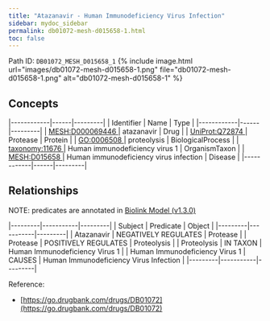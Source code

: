 ```yaml
---
title: "Atazanavir - Human Immunodeficiency Virus Infection"
sidebar: mydoc_sidebar
permalink: db01072-mesh-d015658-1.html
toc: false 
---
```



Path ID: `DB01072_MESH_D015658_1`
{% include image.html url="images/db01072-mesh-d015658-1.png" file="db01072-mesh-d015658-1.png" alt="db01072-mesh-d015658-1" %}

## Concepts

|------------|------|---------|
| Identifier | Name | Type    |
|------------|------|---------|
| <a href="https://identifiers.org/MESH:D000069446">MESH:D000069446 </a> | atazanavir | Drug |
| <a href="https://identifiers.org/UniProt:Q72874">UniProt:Q72874 </a> | Protease | Protein |
| <a href="https://identifiers.org/GO:0006508">GO:0006508 </a> | proteolysis | BiologicalProcess |
| <a href="https://identifiers.org/taxonomy:11676">taxonomy:11676 </a> | Human immunodeficiency virus 1 | OrganismTaxon |
| <a href="https://identifiers.org/MESH:D015658">MESH:D015658 </a> | Human immunodeficiency virus infection | Disease |
|------------|------|---------|

## Relationships


NOTE: predicates are annotated in <a href="https://github.com/biolink/biolink-model/releases/tag/v1.3.0">Biolink Model (v1.3.0)</a>

|---------|-----------|---------|
| Subject | Predicate | Object  |
|---------|-----------|---------|
| Atazanavir | NEGATIVELY REGULATES | Protease |
| Protease | POSITIVELY REGULATES | Proteolysis |
| Proteolysis | IN TAXON | Human Immunodeficiency Virus 1 |
| Human Immunodeficiency Virus 1 | CAUSES | Human Immunodeficiency Virus Infection |
|---------|-----------|---------|

Reference: 
  - [https://go.drugbank.com/drugs/DB01072](https://go.drugbank.com/drugs/DB01072)
